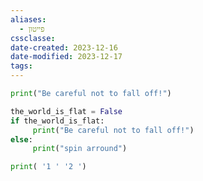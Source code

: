 ```yaml
---
aliases:
  - פייטון
cssclasse: 
date-created: 2023-12-16
date-modified: 2023-12-17
tags: 
---
```

```python
print("Be careful not to fall off!")
```

```python
the_world_is_flat = False
if the_world_is_flat:
     print("Be careful not to fall off!")
else:
     print("spin arround")

```

```python
print( '1 ' '2 ')
```

